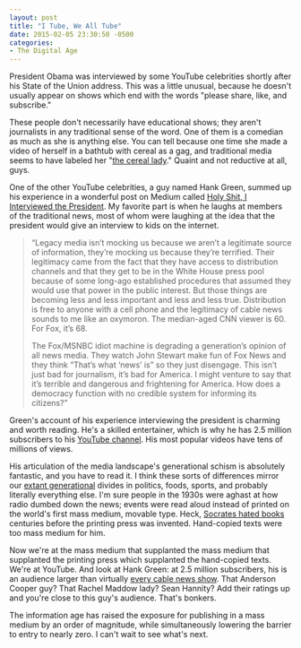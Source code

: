 ```yaml
---
layout: post
title: "I Tube, We All Tube"
date: 2015-02-05 23:30:50 -0500
categories: 
- The Digital Age
---
```


President Obama was interviewed by some YouTube celebrities shortly after his State of the Union address. This was a little unusual, because he doesn't usually appear on shows which end with the words "please share, like, and subscribe."

These people don't necessarily have educational shows; they aren't journalists in any traditional sense of the word. One of them is a comedian as much as she is anything else. You can tell because one time she made a video of herself in a bathtub with cereal as a gag, and traditional media seems to have labeled her "[the cereal lady](https://duckduckgo.com/?q=obama+interview+cereal+woman)." Quaint and not reductive at all, guys.

One of the other YouTube celebrities, a guy named Hank Green, summed up his experience in a wonderful post on Medium called [Holy Shit, I Interviewed the President](https://medium.com/@hankgreen/holy-shit-i-interviewed-the-president-fa3e8fb44d16). My favorite part is when he laughs at members of the traditional news, most of whom were laughing at the idea that the president would give an interview to kids on the internet. 

> “Legacy media isn’t mocking us because we aren’t a legitimate source of information, they’re mocking us because they’re terrified. Their legitimacy came from the fact that they have access to distribution channels and that they get to be in the White House press pool because of some long-ago established procedures that assumed they would use that power in the public interest. But those things are becoming less and less important and less and less true. Distribution is free to anyone with a cell phone and the legitimacy of cable news sounds to me like an oxymoron. The median-aged CNN viewer is 60. For Fox, it’s 68.
>
> The Fox/MSNBC idiot machine is degrading a generation’s opinion of all news media. They watch John Stewart make fun of Fox News and they think “That’s what ‘news’ is” so they just disengage. This isn’t just bad for journalism, it’s bad for America. I might venture to say that it’s terrible and dangerous and frightening for America. How does a democracy function with no credible system for informing its citizens?”

Green's account of his experience interviewing the president is charming and worth reading. He's a skilled entertainer, which is why he has 2.5 million subscribers to his [YouTube channel](https://www.youtube.com/user/vlogbrothers/videos?sort=p&view=0&flow=grid). His most popular videos have tens of millions of views.

His articulation of the media landscape's generational schism is absolutely fantastic, and you have to read it. I think these sorts of differences mirror our [extant generational](http://www.npr.org/2011/11/03/141984787/generation-gap-how-age-shapes-political-outlook) divides in politics, foods, sports, and probably literally everything else. I'm sure people in the 1930s were aghast at how radio dumbed down the news; events were read aloud instead of printed on the world's first mass medium, movable type. Heck, [Socrates hated books](http://wondermark.com/socrates-vs-writing/) centuries before the printing press was invented. Hand-copied texts were too mass medium for him.

Now we're at the mass medium that supplanted the mass medium that supplanted the printing press which supplanted the hand-copied texts. We're at YouTube. And look at Hank Green: at 2.5 million subscribers, his is an audience larger than virtually [every cable news show](http://tvbythenumbers.zap2it.com/2015/02/04/cable-news-ratings-for-tuesday-february-3-2015/359171/). That Anderson Cooper guy? That Rachel Maddow lady? Sean Hannity? Add their ratings up and you're close to this guy's audience. That's bonkers.

The information age has raised the exposure for publishing in a mass medium by an order of magnitude, while simultaneously lowering the barrier to entry to nearly zero. I can't wait to see what's next.